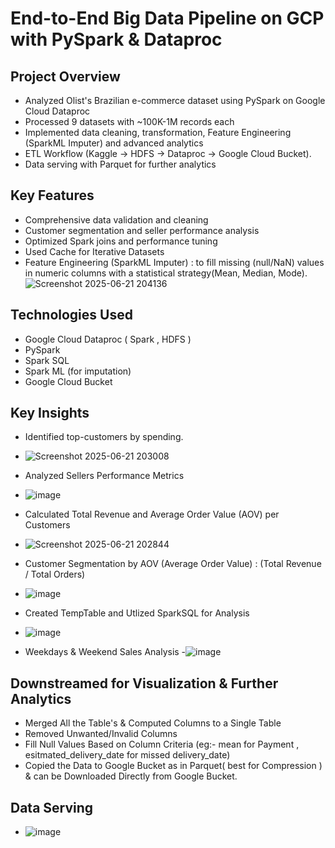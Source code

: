 # End-to-End Big Data Pipeline on GCP with PySpark & Dataproc

## Project Overview
- Analyzed Olist's Brazilian e-commerce dataset using PySpark on Google Cloud Dataproc
- Processed 9 datasets with ~100K-1M records each
- Implemented data cleaning, transformation, Feature Engineering (SparkML Imputer) and advanced analytics
- ETL Workflow (Kaggle → HDFS → Dataproc → Google Cloud Bucket).
- Data serving with Parquet for further analytics

## Key Features
- Comprehensive data validation and cleaning
- Customer segmentation and seller performance analysis
- Optimized Spark joins and performance tuning
- Used Cache for Iterative Datasets
- Feature Engineering (SparkML Imputer) : to fill missing (null/NaN) values in numeric columns with a statistical strategy(Mean, Median, Mode).
![Screenshot 2025-06-21 204136](https://github.com/user-attachments/assets/488cb756-5089-4c44-8afc-919104bb296d)

## Technologies Used
- Google Cloud Dataproc ( Spark , HDFS )
- PySpark
- Spark SQL
- Spark ML (for imputation)
- Google Cloud Bucket

## Key Insights
- Identified top-customers by spending.
- ![Screenshot 2025-06-21 203008](https://github.com/user-attachments/assets/64bd4556-7be3-444c-96c5-a33182f813ce)

- Analyzed Sellers Performance Metrics
- ![image](https://github.com/user-attachments/assets/328bf3ef-d748-4fff-b2e5-0939beb923ff)

- Calculated Total Revenue and Average Order Value (AOV) per Customers
- ![Screenshot 2025-06-21 202844](https://github.com/user-attachments/assets/b8a4e5c0-439d-4936-969f-a6a6cab3aa61)

- Customer Segmentation by AOV (Average Order Value) : (Total Revenue / Total Orders)
- ![image](https://github.com/user-attachments/assets/68262507-9b8d-445b-bbe2-e7dfe0e94fa0)

- Created TempTable and Utlized SparkSQL for Analysis
- ![image](https://github.com/user-attachments/assets/adef3644-b99b-4402-b605-2b0040bfdaab)

- Weekdays & Weekend Sales Analysis
-![image](https://github.com/user-attachments/assets/e82cda61-9526-4886-86d6-d9d3b3eb4351)

## Downstreamed for Visualization & Further Analytics
- Merged All the Table's & Computed Columns to a Single Table
- Removed Unwanted/Invalid Columns 
- Fill Null Values Based on Column Criteria (eg:- mean for Payment , esitmated_delivery_date for missed delivery_date)
- Copied the Data to Google Bucket as in Parquet( best for Compression ) & can be Downloaded Directly from Google Bucket.

## Data Serving
- ![image](https://github.com/user-attachments/assets/2005f350-be3a-4f24-a3a0-b4c0d1c65dc2)

